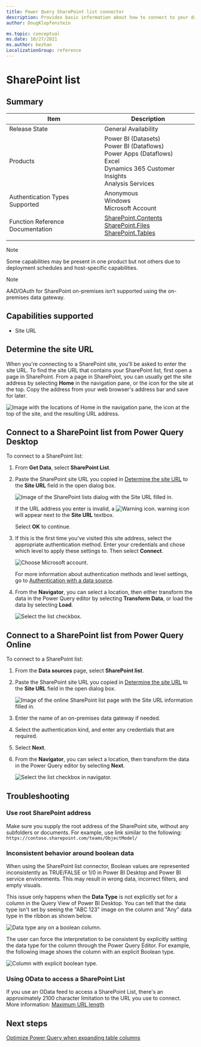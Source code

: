 ```yaml
---
title: Power Query SharePoint list connector
description: Provides basic information about how to connect to your data, along with troubleshooting tips for obtaining the root SharePoint address and changing the authentication method.
author: DougKlopfenstein

ms.topic: conceptual
ms.date: 10/27/2021
ms.author: bezhan
LocalizationGroup: reference
---
```


# SharePoint list

## Summary

| Item | Description |
| ---- | ----------- |
| Release State | General Availability |
| Products | Power BI (Datasets)<br/>Power BI (Dataflows)<br/>Power Apps (Dataflows)<br/>Excel<br/>Dynamics 365 Customer Insights<br/>Analysis Services |
| Authentication Types Supported | Anonymous<br/>Windows<br/>Microsoft Account |
| Function Reference Documentation | [SharePoint.Contents](/powerquery-m/sharepoint-contents)<br/>[SharePoint.Files](/powerquery-m/sharepoint-files)<br/>[SharePoint.Tables](/powerquery-m/sharepoint-tables) |
| | |

>[!Note]
> Some capabilities may be present in one product but not others due to deployment schedules and host-specific capabilities.

>[!NOTE]
>AAD/OAuth for SharePoint on-premises isn’t supported using the on-premises data gateway.

## Capabilities supported

* Site URL

## Determine the site URL

When you're connecting to a SharePoint site, you'll be asked to enter the site URL. To find the site URL that contains your SharePoint list, first open a page in SharePoint. From a page in SharePoint, you can usually get the site address by selecting **Home** in the navigation pane, or the icon for the site at the top. Copy the address from your web browser's address bar and save for later.

   ![Image with the locations of Home in the navigation pane, the icon at the top of the site, and the resulting URL address.](./media/sharepoint-list/sharepoint-address.png)

## Connect to a SharePoint list from Power Query Desktop

To connect to a SharePoint list:

1. From **Get Data**, select **SharePoint List**.

2. Paste the SharePoint site URL you copied in [Determine the site URL](#determine-the-site-url) to the **Site URL** field in the open dialog box.

   ![Image of the SharePoint lists dialog with the Site URL filled in.](./media/sharepoint-list/sharepointlisturl.png)

   If the URL address you enter is invalid, a ![Warning icon.](../images/webwarning.png) warning icon will appear next to the **Site URL** textbox.

   Select **OK** to continue.

3. If this is the first time you've visited this site address, select the appropriate authentication method. Enter your credentials and chose which level to apply these settings to. Then select **Connect**.

   ![Choose Microsoft account.](./media/sharepoint-list/sharepointlistsignin.png)

    For more information about authentication methods and level settings, go to [Authentication with a data source](../connectorauthentication.md).

4. From the **Navigator**, you can select a location, then either transform the data in the Power Query editor by selecting **Transform Data**, or load the data by selecting **Load**.

   ![Select the list checkbox.](./media/sharepoint-list/sharepointlistnavigator.png)

## Connect to a SharePoint list from Power Query Online

To connect to a SharePoint list:

1. From the **Data sources** page, select **SharePoint list**.

2. Paste the SharePoint site URL you copied in [Determine the site URL](#determine-the-site-url) to the **Site URL** field in the open dialog box.

   ![Image of the online SharePoint list page with the Site URL information filled in.](./media/sharepoint-list/sharepoint-list-url-online.png)

3. Enter the name of an on-premises data gateway if needed.

4. Select the authentication kind, and enter any credentials that are required.

5. Select **Next**.

6. From the **Navigator**, you can select a location, then transform the data in the Power Query editor by selecting **Next**.

   ![Select the list checkbox in navigator.](./media/sharepoint-list/sharepoint-list-navigator-online.png)

## Troubleshooting

### Use root SharePoint address

Make sure you supply the root address of the SharePoint site, without any subfolders or documents. For example, use link similar to the following: `https://contoso.sharepoint.com/teams/ObjectModel/`

### Inconsistent behavior around boolean data

When using the SharePoint list connector, Boolean values are represented inconsistently as TRUE/FALSE or 1/0 in Power BI Desktop and Power BI service environments. This may result in wrong data, incorrect filters, and empty visuals.

This issue only happens when the **Data Type** is not explicitly set for a column in the Query View of Power BI Desktop. You can tell that the data type isn't set by seeing the "ABC 123" image on the column and "Any" data type in the ribbon as shown below.

![Data type any on a boolean column.](./media/sharepoint-list/booleanany.png)

The user can force the interpretation to be consistent by explicitly setting the data type for the column through the Power Query Editor. For example, the following image shows the column with an explicit Boolean type.

![Column with explicit boolean type.](./media/sharepoint-list/booleanexplicit.png)

### Using OData to access a SharePoint List

If you use an OData feed to access a SharePoint List, there's an approximately 2100 character limitation to the URL you use to connect. More information: [Maximum URL length](OdataFeed.md#maximum-url-length)

## Next steps

[Optimize Power Query when expanding table columns](../optimize-expanding-table-columns.md)
